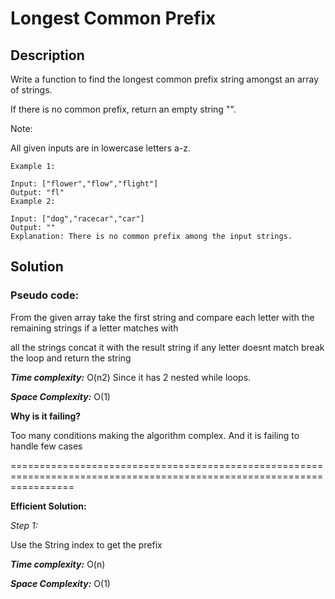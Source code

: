 # Longest Common Prefix 

## Description

Write a function to find the longest common prefix string amongst an array of strings.

If there is no common prefix, return an empty string "".

Note:

All given inputs are in lowercase letters a-z.

```
Example 1:

Input: ["flower","flow","flight"]
Output: "fl"
Example 2:

Input: ["dog","racecar","car"]
Output: ""
Explanation: There is no common prefix among the input strings.

```

## Solution

### Pseudo code:

From the given array take the first string and compare each letter with the remaining strings if a letter matches with

all the strings concat it with the result string if any letter doesnt match break the loop and return the string

**_Time complexity:_**  O(n2) Since it has 2 nested while loops.

**_Space Complexity:_** O(1)

**Why is it failing?** 

Too many conditions making the algorithm complex. And it is failing to handle few cases

=======================================================================================================================

**Efficient Solution:**

_Step 1:_

Use the String index to get the prefix

**_Time complexity:_**  O(n)

**_Space Complexity:_** O(1)